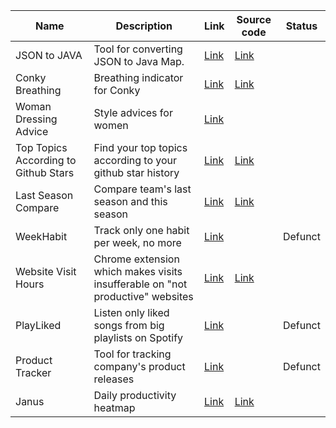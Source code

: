 | Name                                 | Description                                                  | Link                                                         | Source code                                                  | Status  |
| ------------------------------------ | ------------------------------------------------------------ | ------------------------------------------------------------ | ------------------------------------------------------------ | ------- |
| JSON to JAVA                         | Tool for converting JSON to Java Map.                        | [Link](https://nurgasemetey.com/json-to-java)                | [Link](https://github.com/nurgasemetey/json-to-java)         |         |
| Conky Breathing                      | Breathing indicator for Conky                                | [Link](https://github.com/nurgasemetey/conky-breathing)      | [Link](https://github.com/nurgasemetey/conky-breathing)      |         |
| Woman Dressing Advice                | Style advices for women                                      | [Link](https://play.google.com/store/apps/details?id=com.nurgasemetey.styleapp) |                                                              |         |
| Top Topics According to Github Stars | Find your top topics according to your github star history   | [Link](https://top-topics-by-github-stars.netlify.app)       | [Link](https://github.com/nurgasemetey/top-topics-by-github-stars) |         |
| Last Season Compare                  | Compare team's last season and this season                   | [Link](https://compare-last-season.netlify.app/)             | [Link](https://github.com/nurgasemetey/compare-last-season)  |         |
| WeekHabit                            | Track only one habit per week, no more                       | [Link](https://weekhabit.paraboly.com)                       |                                                              | Defunct |
| Website Visit Hours                  | Chrome extension which makes visits insufferable on "not productive" websites | [Link](https://chrome.google.com/webstore/detail/websitevisithours/adcgbpkopailjabdjcfieknjjgcanhnd) | [Link](https://github.com/nurgasemetey/WebsiteVisitHours)    |         |
| PlayLiked                            | Listen only liked songs from big playlists on Spotify        | [Link](https://playliked.paraboly.com)                       |                                                              | Defunct |
| Product Tracker                      | Tool for tracking company's product releases                 | [Link](https://producttracker.paraboly.com)                  |                                                              | Defunct |
| Janus                                | Daily productivity heatmap                                   | [Link](https://www.nurgasemetey.com/janus/)                  | [Link](https://github.com/nurgasemetey/janus)                |         |

